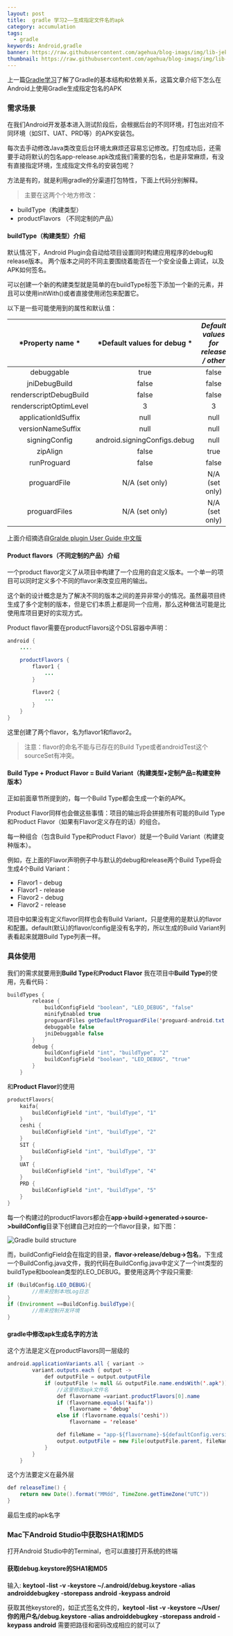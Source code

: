 ```yaml
---
layout: post
title:  gradle 学习2——生成指定文件名的apk
category: accumulation
tags:
  - gradle
keywords: Android,gradle
banner: https://raw.githubusercontent.com/agehua/blog-imags/img/lib-jekyll/Cart%20with%20Red%20and%20White%20Ox.jpg
thumbnail: https://raw.githubusercontent.com/agehua/blog-imags/img/lib-jekyll/Cart%20with%20Red%20and%20White%20Ox.jpg
---
```


上一篇[Gradle学习](https://conorlee.top/2016/10/12/gradle-learning/)了解了Gradle的基本结构和依赖关系，这篇文章介绍下怎么在Android上使用Gradle生成指定包名的APK

### 需求场景
在我们Android开发基本进入测试阶段后，会根据后台的不同环境，打包出对应不同环境（如SIT、UAT、PRD等）的APK安装包。

每次去手动修改Java类改变后台环境太麻烦还容易忘记修改。打包成功后，还需要手动将默认的包名app-release.apk改成我们需要的包名，也是非常麻烦，有没有直接指定环境，生成指定文件名的安装包呢？

方法是有的，就是利用gradle的分渠道打包特性，下面上代码分别解释。

> 主要在这两个个地方修改：
- buildType（构建类型）
- productFlavors （不同定制的产品）

<!--more-->
#### buildType（构建类型）介绍

默认情况下，Android Plugin会自动给项目设置同时构建应用程序的debug和release版本。 两个版本之间的不同主要围绕着能否在一个安全设备上调试，以及APK如何签名。

可以创建一个新的构建类型就是简单的在buildType标签下添加一个新的元素，并且可以使用initWith()或者直接使用闭包来配置它。

以下是一些可能使用到的属性和默认值：

|*Property name	*|*Default values for debug	*|*Default values for release / other*|
|:--------:|:-------:|:--------:|
|debuggable	            | true	|false |
|jniDebugBuild	        | false	|false|
|renderscriptDebugBuild	| false	|false|
|renderscriptOptimLevel	|   3	|3|
|applicationIdSuffix	|  null	|null|
|versionNameSuffix	    |  null	|null|
|signingConfig	  |android.signingConfigs.debug	|null|
|zipAlign	             |false	|true|
|runProguard	         |false	|false|
|proguardFile	     |N/A (set only)	|N/A (set only)|
|proguardFiles	     |N/A (set only)	|N/A (set only)|

上面介绍摘选自[Gralde plugin User Guide 中文版](https://avatarqing.gitbooks.io/gradlepluginuserguidechineseverision/content/basic_project/build_types.html)


#### Product flavors（不同定制的产品）介绍
一个product flavor定义了从项目中构建了一个应用的自定义版本。一个单一的项目可以同时定义多个不同的flavor来改变应用的输出。

这个新的设计概念是为了解决不同的版本之间的差异非常小的情况。虽然最项目终生成了多个定制的版本，但是它们本质上都是同一个应用，那么这种做法可能是比使用库项目更好的实现方式。

Product flavor需要在productFlavors这个DSL容器中声明：

~~~ Java
android {
    ....

    productFlavors {
        flavor1 {
            ...
        }

        flavor2 {
            ...
        }
    }
}
~~~
这里创建了两个flavor，名为flavor1和flavor2。

> 注意：flavor的命名不能与已存在的Build Type或者androidTest这个sourceSet有冲突。

#### Build Type + Product Flavor = Build Variant（构建类型+定制产品=构建变种版本）
正如前面章节所提到的，每一个Build Type都会生成一个新的APK。

Product Flavor同样也会做这些事情：项目的输出将会拼接所有可能的Build Type和Product Flavor（如果有Flavor定义存在的话）的组合。

每一种组合（包含Build Type和Product Flavor）就是一个Build Variant（构建变种版本）。

例如，在上面的Flavor声明例子中与默认的debug和release两个Build Type将会生成4个Build Variant：

- Flavor1 - debug
- Flavor1 - release
- Flavor2 - debug
- Flavor2 - release

项目中如果没有定义flavor同样也会有Build Variant，只是使用的是默认的flavor和配置。default(默认)的flavor/config是没有名字的，所以生成的Build Variant列表看起来就跟Build Type列表一样。

### 具体使用
我们的需求就要用到**Build Type**和**Product Flavor**
我在项目中**Build Type**的使用，先看代码：

~~~ Java
buildTypes {
        release {
            buildConfigField "boolean", "LEO_DEBUG", "false"
            minifyEnabled true
            proguardFiles getDefaultProguardFile('proguard-android.txt'), 'proguard-rules.txt'
            debuggable false
            jniDebuggable false
        }
        debug {
            buildConfigField "int", "buildType", "2"
            buildConfigField "boolean", "LEO_DEBUG", "true"
        }
    }
~~~
和**Product Flavor**的使用

~~~ Java
productFlavors{
	kaifa{
		buildConfigField "int", "buildType", "1"
	}
	ceshi {
		buildConfigField "int", "buildType", "2"
	}
	SIT {
		buildConfigField "int", "buildType", "3"
	}
	UAT {
		buildConfigField "int", "buildType", "4"
	}
	PRD {
		buildConfigField "int", "buildType", "5"
	}
}
~~~
每一个构建过的productFlavors都会在**app->build->generated->source->buildConfig**目录下创建自己对应的一个flavor目录，如下图：

![Gradle build structure](https://raw.githubusercontent.com/agehua/blog-imags/img/lib-hexo-blog-img/blogimages/2016//gradle_structure2.png)

而，buildConfigField会在指定的目录，**flavor->release/debug->包名**，下生成一个BuildConfig.java文件，我的代码在BuildConfig.java中定义了一个int类型的buildType和boolean类型的LEO_DEBUG。要使用这两个字段只需要:

~~~ Java
if (BuildConfig.LEO_DEBUG){
		//用来控制本地Log日志
}
if (Environment ==BuildConfig.buildType){
		//用来控制开发环境
}
~~~

#### gradle中修改apk生成名字的方法
这个方法是定义在productFlavors同一层级的

~~~ Java
android.applicationVariants.all { variant ->
        variant.outputs.each { output ->
            def outputFile = output.outputFile
            if (outputFile != null && outputFile.name.endsWith('.apk')) {
                //这里修改apk文件名
                def flavorname =variant.productFlavors[0].name
                if (flavorname.equals('kaifa'))
                    flavorname = 'debug'
                else if (flavorname.equals('ceshi'))
                    flavorname = 'release'

                def fileName = "app-${flavorname}-${defaultConfig.versionName}-${releaseTime() }.apk"
                output.outputFile = new File(outputFile.parent, fileName)
            }
        }
    }
~~~

这个方法要定义在最外层
~~~ Java
def releaseTime() {
    return new Date().format("MMdd", TimeZone.getTimeZone("UTC"))
}
~~~

最后生成的apk名字

### Mac下Android Studio中获取SHA1和MD5
打开Android Studio中的Terminal，也可以直接打开系统的终端

#### 获取debug.keystore的SHA1和MD5

输入: **keytool -list -v -keystore ~/.android/debug.keystore -alias androiddebugkey -storepass android -keypass android**

获取其他keystore的，如正式签名文件的，**keytool -list -v -keystore ~/User/你的用户名/debug.keystore -alias androiddebugkey -storepass android -keypass android** 需要把路径和密码改成相应的就可以了
